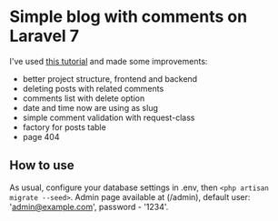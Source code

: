 # Simple blog with comments on Laravel 7

I've used [this tutorial](https://www.codechief.org/article/create-your-own-multilevel-nested-comments-system-in-laravel#gsc.tab=0) and made some improvements:

- better project structure, frontend and backend
- deleting posts with related comments
- comments list with delete option
- date and time now are using as slug
- simple comment validation with request-class
- factory for posts table
- page 404

## How to use

As usual, configure your database settings in .env, then `<php artisan migrate --seed>`. Admin page available at (/admin), default user: 'admin@example.com', password - '1234'.





